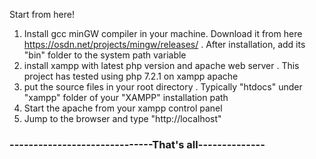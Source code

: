Start from here!

1.  Install gcc minGW compiler in your machine. Download it from here https://osdn.net/projects/mingw/releases/ . After installation, add its "bin" folder to the system path variable
2.  install xampp with latest php version and apache web server . This project has tested using php 7.2.1 on xampp apache
3.  put the source files in your root directory . Typically "htdocs" under "xampp" folder of your "XAMPP" installation path
4.  Start the apache from your xampp control panel
5.  Jump to the browser and type "http://localhost"

### ------------------------------That's all--------------
